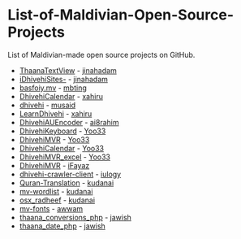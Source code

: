 List-of-Maldivian-Open-Source-Projects
======================================

List of Maldivian-made open source projects on GitHub.

- [ThaanaTextView](https://github.com/jinahadam/ThaanaTextView) - [jinahadam](https://github.com/jinahadam)
- [iDhivehiSites-](https://github.com/jinahadam/iDhivehiSites-) - [jinahadam](https://github.com/jinahadam)
- [basfoiy.mv](https://github.com/mbting/basfoiy) - [mbting](https://github.com/mbting)
- [DhivehiCalendar](https://github.com/xahiru/DhivehiCalendar) - [xahiru](https://github.com/xahiru)
- [dhivehi](https://github.com/musaid/dhivehi) - [musaid](https://github.com/musaid)
- [LearnDhivehi](https://github.com/xahiru/LearnDhivehi) - [xahiru](https://github.com/xahiru)
- [DhivehiAUEncoder](https://github.com/ai8rahim/DhivehiAUEncoder) - [ai8rahim](https://github.com/ai8rahim)
- [DhivehiKeyboard](https://github.com/Yoo33/DhivehiKeyboard) - [Yoo33](https://github.com/Yoo33)
- [DhivehiMVR](https://github.com/Yoo33/DhivehiMVR) - [Yoo33](https://github.com/Yoo33)
- [DhivehiCalendar](https://github.com/Yoo33/DhivehiCalendar) - [Yoo33](https://github.com/Yoo33)
- [DhivehiMVR_excel](https://github.com/Yoo33/DhivehiMVR_excel) - [Yoo33](https://github.com/Yoo33)
- [DhivehiMVR](https://github.com/iFayaz/DhivehiMVR) - [iFayaz](https://github.com/iFayaz)
- [dhivehi-crawler-client](https://github.com/iulogy/dhivehi-crawler-client) - [iulogy](https://github.com/iulogy)
- [Quran-Translation](https://github.com/kudanai/Quran-Translation) - [kudanai](https://github.com/kudanai)
- [mv-wordlist](https://github.com/kudanai/mv-wordlist) - [kudanai](https://github.com/kudanai)
- [osx_radheef](https://github.com/kudanai/osx_radheef) - [kudanai](https://github.com/kudanai)
- [mv-fonts](https://github.com/awwam/mv-fonts) - [awwam](https://github.com/awwam)
- [thaana_conversions_php](https://github.com/jawish/thaana_conversions_php) - [jawish](https://github.com/jawish)
- [thaana_date_php](https://github.com/jawish/thaana_date_php) - [jawish](https://github.com/jawish)
